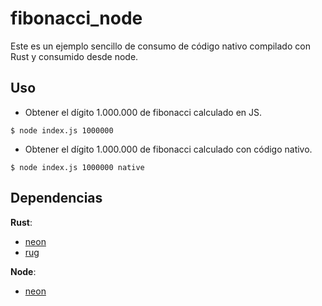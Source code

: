 # fibonacci_node


Este es un ejemplo sencillo de consumo de código nativo compilado con Rust y consumido desde node. 

## Uso

* Obtener el dígito 1.000.000 de fibonacci calculado en JS.
``` 
$ node index.js 1000000 
```


* Obtener el dígito 1.000.000 de fibonacci calculado con código nativo.

```
$ node index.js 1000000 native 
```

## Dependencias

**Rust**:
* [neon](https://crates.io/crates/neon)
* [rug](https://crates.io/crates/rug)

**Node**:
* [neon](https://github.com/neon-bindings/neon)